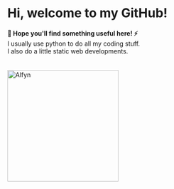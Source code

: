 # Hi, welcome to my GitHub! 
**🐺 Hope you'll find something useful here! ⚡️**
</br>
I usually use python to do all my coding stuff. </br>
I also do a little static web developments. </br>
</br></br>
<img src="https://user-images.githubusercontent.com/82869981/132377448-b0a1bdd1-09b4-46b2-94ea-8efbabfe64e3.jpeg" alt="Alfyn" width="250"/>
